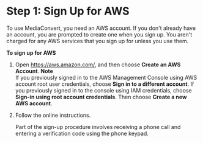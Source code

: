 # Step 1: Sign Up for AWS<a name="gs-1-sign-up"></a>

To use MediaConvert, you need an AWS account\. If you don't already have an account, you are prompted to create one when you sign up\. You aren't charged for any AWS services that you sign up for unless you use them\.<a name="gs-1-sign-up-procedure"></a>

**To sign up for AWS**

1. Open [https://aws\.amazon\.com/](https://aws.amazon.com/), and then choose **Create an AWS Account**\.
**Note**  
If you previously signed in to the AWS Management Console using AWS account root user credentials, choose **Sign in to a different account**\. If you previously signed in to the console using IAM credentials, choose **Sign\-in using root account credentials**\. Then choose **Create a new AWS account**\.

1. Follow the online instructions\.

   Part of the sign\-up procedure involves receiving a phone call and entering a verification code using the phone keypad\.